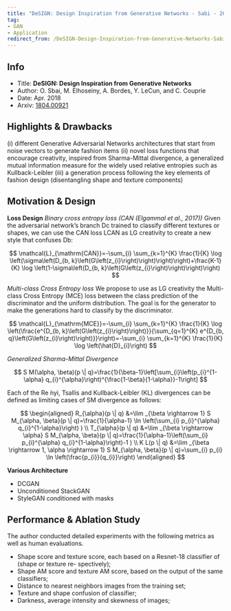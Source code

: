 ```yaml
---
title: "DeSIGN: Design Inspiration from Generative Networks - Sabi - 2018"
tag:
- GAN
- Application
redirect_from: /DeSIGN-Design-Inspiration-from-Generative-Networks-Sabi-2018.html
---
```


## Info
- Title: **DeSIGN: Design Inspiration from Generative Networks**
- Author: O. Sbai, M. Elhoseiny, A. Bordes, Y. LeCun, and C. Couprie
- Date: Apr. 2018
- Arxiv: [1804.00921](https://arxiv.org/abs/1804.00921)

## Highlights & Drawbacks
(i) different Generative Adversarial Networks architectures that start from noise vectors to generate fashion items
(ii) novel loss functions that encourage creativity, inspired from Sharma-Mittal divergence, a generalized mutual information measure for the widely used relative entropies such as Kullback-Leibler
(iii) a generation process following the key elements of fashion design (disentangling shape and texture components)


<!-- more -->

## Motivation & Design
**Loss Design**
*Binary cross entropy loss (CAN (Elgammal et al., 2017))*
Given the adversarial network’s branch Dc trained to classify different textures or shapes, we can use the CAN loss LCAN as LG creativity to create a new style that confuses Db:

$$
\mathcal{L}_{\mathrm{CAN}}=-\sum_{i} \sum_{k=1}^{K} \frac{1}{K} \log \left(\sigma\left(D_{b, k}\left(G\left(z_{i}\right)\right)\right)\right)+\frac{K-1}{K} \log \left(1-\sigma\left(D_{b, k}\left(G\left(z_{i}\right)\right)\right)\right)
$$

*Multi-class Cross Entropy loss*
We propose to use as LG creativity the Multi-class Cross Entropy (MCE) loss between the class prediction of the discriminator and the uniform distribution. The goal is for the generator to make the generations hard to classify by the discriminator.

$$
\mathcal{L}_{\mathrm{MCE}}=-\sum_{i} \sum_{k=1}^{K} \frac{1}{K} \log \left(\frac{e^{D_{b, k}\left(G\left(z_{i}\right)\right)}}{\sum_{q=1}^{K} e^{D_{b, q}\left(G\left(z_{i}\right)\right)}}\right)=-\sum_{i} \sum_{k=1}^{K} \frac{1}{K} \log \left(\hat{D}_{i}\right)
$$

*Generalized Sharma-Mittal Divergence*

$$
S M(\alpha, \beta)(p \| q)=\frac{1}{\beta-1}\left[\sum_{i}\left(p_{i}^{1-\alpha} q_{i}^{\alpha}\right)^{\frac{1-\beta}{1-\alpha}}-1\right]
$$

Each of the Re ́nyi, Tsallis and Kullback-Leibler (KL) divergences can be defined as limiting cases of SM divergence as follows:

$$
\begin{aligned} R_{\alpha}(p \| q) &=\lim _{\beta \rightarrow 1} S M_{\alpha, \beta}(p \| q)=\frac{1}{\alpha-1} \ln \left(\sum_{i} p_{i}^{\alpha} q_{i}^{1-\alpha}\right) ) \\ T_{\alpha}(p \| q) &=\lim _{\beta \rightarrow \alpha} S M_{\alpha, \beta}(p \| q)=\frac{1}{\alpha-1}\left(\sum_{i} p_{i}^{\alpha} q_{i}^{1-\alpha}\right)-1 ) \\ K L(p \| q) &=\lim _{\beta \rightarrow 1, \alpha \rightarrow 1} S M_{\alpha, \beta}(p \| q)=\sum_{i} p_{i} \ln \left(\frac{p_{i}}{q_{i}}\right) \end{aligned}
$$


**Various Architecture**
- DCGAN
- Unconditioned StackGAN
- StyleGAN conditioned with masks

## Performance & Ablation Study
The author conducted detailed experiments with the following metrics as well as human evaluations.
- Shape score and texture score, each based on a Resnet-18 classifier of (shape or texture re- spectively);
- Shape AM score and texture AM score, based on the output of the same classifiers;
- Distance to nearest neighbors images from the training set;
- Texture and shape confusion of classifier;
- Darkness, average intensity and skewness of images;
